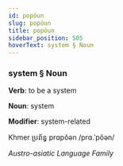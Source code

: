 ```yaml
---
id: popöun
slug: popöun
title: popöun
sidebar_position: 505
hoverText: system § Noun
---
```


### system § Noun

**Verb**: to be a system

**Noun**: system

**Modifier**: system-related

Khmer ប្រព័ន្ធ prɑpŏən /prɑ.ˈpŏən/

*Austro-asiatic Language Family*